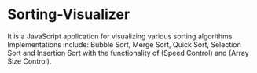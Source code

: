 # Sorting-Visualizer
It is a JavaScript application for visualizing various sorting algorithms. Implementations include: Bubble Sort, Merge Sort, Quick Sort, Selection Sort and Insertion Sort with the functionality of (Speed Control) and (Array Size Control).

